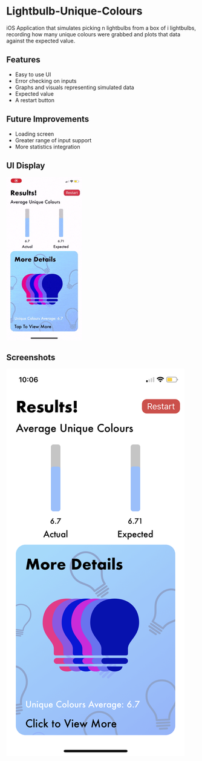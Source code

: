 # Lightbulb-Unique-Colours
iOS Application that simulates picking n lightbulbs from a box of i lightbulbs, recording how many unique colours were grabbed and plots that data against the expected value.


## Features

- Easy to use UI
- Error checking on inputs
- Graphs and visuals representing simulated data
- Expected value
- A restart button


## Future Improvements

- Loading screen
- Greater range of input support
- More statistics integration


## UI Display

![](media/gif2.gif)

## Screenshots

![](media/screenshot-1.PNG)
